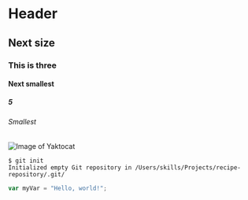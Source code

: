 # Header #

## Next size ##

### This is three ###

#### Next smallest ####

##### 5 #####

###### Smallest ######

![Image of Yaktocat](https://octodex.github.com/images/yaktocat.png)


```
$ git init
Initialized empty Git repository in /Users/skills/Projects/recipe-repository/.git/
```

``` javascript
var myVar = "Hello, world!";
```
